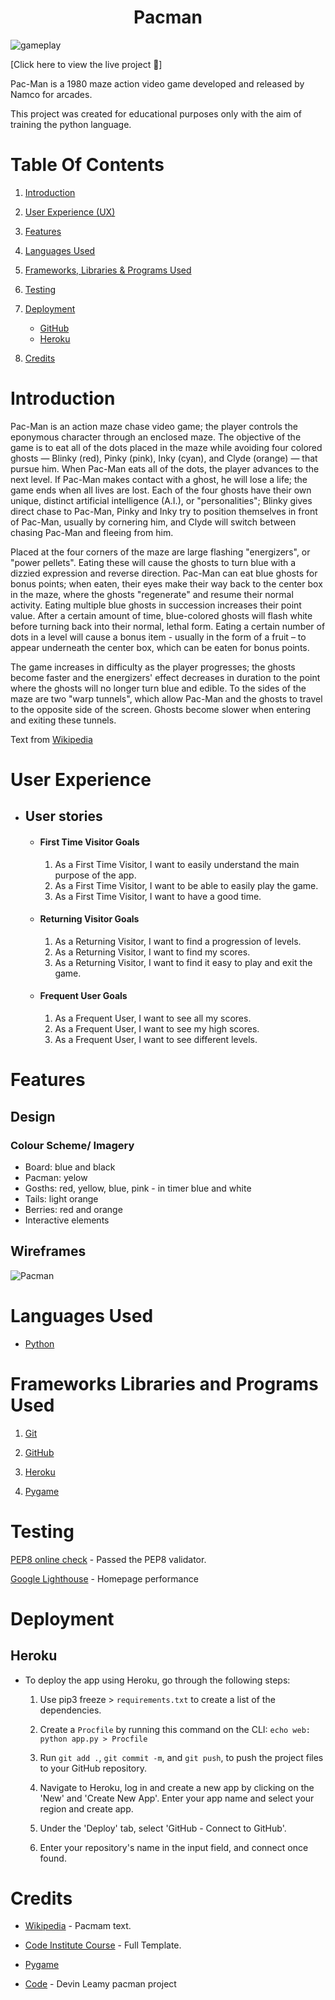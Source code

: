 <h1 align="center">Pacman</h1>

![gameplay](https://user-images.githubusercontent.com/83631970/141517282-263b2e0f-5384-4af3-abf7-7a8da8dc8451.gif)

[Click here to view the live project :link:]

Pac-Man is a 1980 maze action video game developed and released by Namco for arcades.

This project was created for educational purposes only with the aim of training the python language.

# Table Of Contents

1. [Introduction](#introduction)

2. [User Experience (UX)](#user-experience)

3. [Features](#features)

4. [Languages Used](#languages-used)

5. [Frameworks, Libraries & Programs Used](#frameworks-libraries-and-programs-used)

7. [Testing](#testing)

8. [Deployment](#deployment)
    - [GitHub](#github-pages)
    - [Heroku](#heroku)
    
9. [Credits](#credits)


# Introduction
Pac-Man is an action maze chase video game; the player controls the eponymous character through an enclosed maze. The objective of the game is to eat all of the dots placed in the maze while avoiding four colored ghosts — Blinky (red), Pinky (pink), Inky (cyan), and Clyde (orange) — that pursue him. When Pac-Man eats all of the dots, the player  advances to the next level. If Pac-Man makes contact with a ghost, he will lose a life; the game ends when all lives are lost. Each of the four ghosts have their own unique, distinct artificial intelligence (A.I.), or "personalities"; Blinky gives direct chase to Pac-Man, Pinky and Inky try to position themselves in front of Pac-Man, usually by cornering him, and Clyde will switch between chasing Pac-Man and fleeing from him.

Placed at the four corners of the maze are large flashing "energizers", or "power pellets". Eating these will cause the ghosts to turn blue with a dizzied expression and reverse direction. Pac-Man can eat blue ghosts for bonus points; when eaten, their eyes make their way back to the center box in the maze, where the ghosts "regenerate" and resume their normal activity. Eating multiple blue ghosts in succession increases their point value. After a certain amount of time, blue-colored ghosts will flash white before turning back into their normal, lethal form. Eating a certain number of dots in a level will cause a bonus item - usually in the form of a fruit – to appear underneath the center box, which can be eaten for bonus points.

The game increases in difficulty as the player progresses; the ghosts become faster and the energizers' effect decreases in duration to the point where the ghosts will no longer turn blue and edible. To the sides of the maze are two "warp tunnels", which allow Pac-Man and the ghosts to travel to the opposite side of the screen. Ghosts become slower when entering and exiting these tunnels.

Text from [Wikipedia](https://en.wikipedia.org/wiki/Pac-Man)

# User Experience
- ## User stories

    -   #### First Time Visitor Goals

        1. As a First Time Visitor, I want to easily understand the main purpose of the app.
        2. As a First Time Visitor, I want to be able to easily play the game.
        3. As a First Time Visitor, I want to have a good time.

    -   #### Returning Visitor Goals

        1. As a Returning Visitor, I want to find a progression of levels.
        2. As a Returning Visitor, I want to find my scores.
        3. As a Returning Visitor, I want to find it easy to play and exit the game.

    -   #### Frequent User Goals
        1. As a Frequent User, I want to see all my scores.
        2. As a Frequent User, I want to see my high scores.
        3. As a Frequent User, I want to see different levels.

# Features 

## Design
### Colour Scheme/ Imagery
-   Board: blue and black
-   Pacman: yelow 
-   Gosths: red, yellow, blue, pink - in timer blue and white
-   Tails: light orange
-   Berries: red and orange
-   Interactive elements

## Wireframes
![Pacman](https://user-images.githubusercontent.com/83631970/158587851-c11a7819-903d-48d1-a17e-49b1e50c6869.png)


# Languages Used

-   [Python](https://pt.wikipedia.org/wiki/Python)

# Frameworks Libraries and Programs Used

1. [Git](https://git-scm.com/)

2. [GitHub](https://github.com/)

3. [Heroku](https://www.heroku.com/)

4. [Pygame](https://pypi.org/project/pygame/)

# Testing

[PEP8 online check](http://pep8online.com/) - Passed the PEP8 validator.

[Google Lighthouse](https://developers.google.com/web/tools/lighthouse#devtools) - Homepage performance


# Deployment

## Heroku

- To deploy the app using Heroku, go through the following steps:

    1. Use pip3 freeze > `requirements.txt` to create a list of the dependencies.

    2. Create a `Procfile` by running this command on the CLI: `echo web: python app.py > Procfile`

    3. Run `git add .`, `git commit -m`, and `git push`, to push the project files to your GitHub repository.

    4. Navigate to Heroku, log in and create a new app by clicking on the 'New' and 'Create New App'. Enter your app name and select your region and create app.

    5. Under the 'Deploy' tab, select 'GitHub - Connect to GitHub'.
    
    6. Enter your repository's name in the input field, and connect once found.

# Credits

- [Wikipedia](https://en.wikipedia.org/wiki/Pac-Man) - Pacmam text.

- [Code Institute Course](https://codeinstitute.net/) - Full Template.

- [Pygame](https://pypi.org/project/pygame/)

- [Code](https://www.youtube.com/watch?v=qBWCuSID1rc) - Devin Leamy pacman project